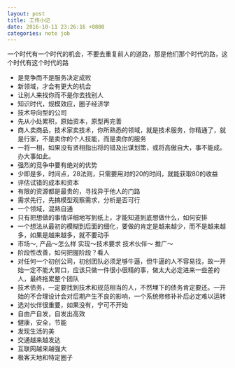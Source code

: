 ```yaml
---
layout: post
title: 工作小记
date: 2016-10-11 23:26:16 +0800
categories: note job
---
```

一个时代有一个时代的机会，不要去重复前人的道路，那是他们那个时代的路，这个时代有这个时代的路

- 是竞争而不是服务决定成败
- 新领域，才会有更大的机会
- 让别人来找你而不是你去找别人
- 知识时代，规模效应，圈子经济学
- 技术导向型的公司
- 先从小处累积，原始资本，原型再完善
- 商人卖商品，技术家卖技术，你所熟悉的领域，就是技术服务，你精通了，就是行家，不是卖你的个人技能，而是卖你的服务
- 一将一相，如果没有贤相指出将的错及出谋划策，或将高傲自大，事不能成。办大事如此。
- 强烈的竞争中要有绝对的优势
- 少即是多，时间点，28法则，只需要用对的20的时间，就能获取80的收益
- 评估试错的成本和资本
- 有限的资源都是最贵的，寻找异于他人的门路
- 需求先行，先搞模型观察需求，分析是否可行
- 一个领域，混熟自通
- 只有把想做的事情详细地写到纸上，才能知道到底想做什么，如何安排
- 一个想法从最初的模糊到后面的细化，要做的肯定是越来越少，而不是越来越多，如果是越来越多，就不要动手
- 市场～, 产品～怎么样 实现～技术要求 技术伙伴～ 推广～
- 阶段性改善，如何把握阶段？看人
- 对任何一个初创公司，初创团队必须足够牛逼，但牛逼的人不容易找，故一开始一定不能大胃口，应该只做一件很小很精的事，做太大必定进来一些差的人，最终拖累整个团队
- 技术债务，一定要找到技术和规范相当的人，不然埋下的债务肯定要还。一开始的不合理设计会对后期产生不良的影响，一个系统修修补补后必定难以运转
- 选对伙伴很重要，如果没有，宁可不开始
- 自由产自发，自发出高效
- 健康，安全，节能
- 发现生活的美
- 交通越来越发达
- 互联网越来越强大
- 极客天地和特定圈子 
